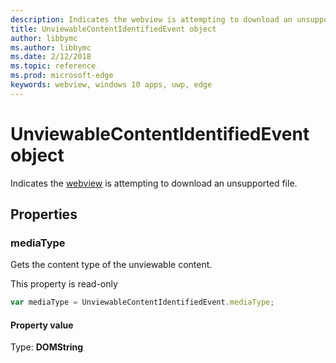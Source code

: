 ```yaml
---
description: Indicates the webview is attempting to download an unsupported file. 
title: UnviewableContentIdentifiedEvent object
author: libbymc
ms.author: libbymc
ms.date: 2/12/2018
ms.topic: reference
ms.prod: microsoft-edge
keywords: webview, windows 10 apps, uwp, edge
---
```


# UnviewableContentIdentifiedEvent object

Indicates the [webview](../webview.md) is attempting to download an unsupported file. 

## Properties

### mediaType

Gets the content type of the unviewable content.

This property is read-only

```js
var mediaType = UnviewableContentIdentifiedEvent.mediaType;
```

#### Property value
Type: **DOMString**